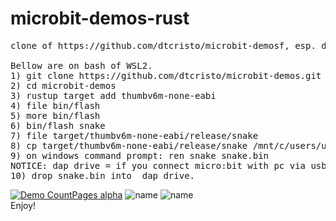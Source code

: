 # microbit-demos-rust
<PRE>
clone of https://github.com/dtcristo/microbit-demosf, esp. did build &amp; deployed snake game really.

Bellow are on bash of WSL2.
1) git clone https://github.com/dtcristo/microbit-demos.git --recursive
2) cd microbit-demos
3) rustup target add thumbv6m-none-eabi
4) file bin/flash
5) more bin/flash
6) bin/flash snake
7) file target/thumbv6m-none-eabi/release/snake 
8) cp target/thumbv6m-none-eabi/release/snake /mnt/c/users/user/desktop
9) on windows command prompt: ren snake snake.bin
NOTICE: dap drive = if you connect micro:bit with pc via usb cable, then reveal drive of micro:bit.
10) drop snake.bin into  dap drive.
</PRE>
[![Demo CountPages alpha](https://share.gifyoutube.com/KzB6Gb.gif)](https://www.youtube.com/watch?v=ek1j272iAmc)
![name](https://github.com/user-attachments/assets/49e9a070-156d-4d1b-b5b6-93b7438d4e8c)
![name](https://github.com/user-attachments/assets/dd40a7dc-dc96-48bf-be47-8dc90f26bf13)
<BR>
Enjoy!
